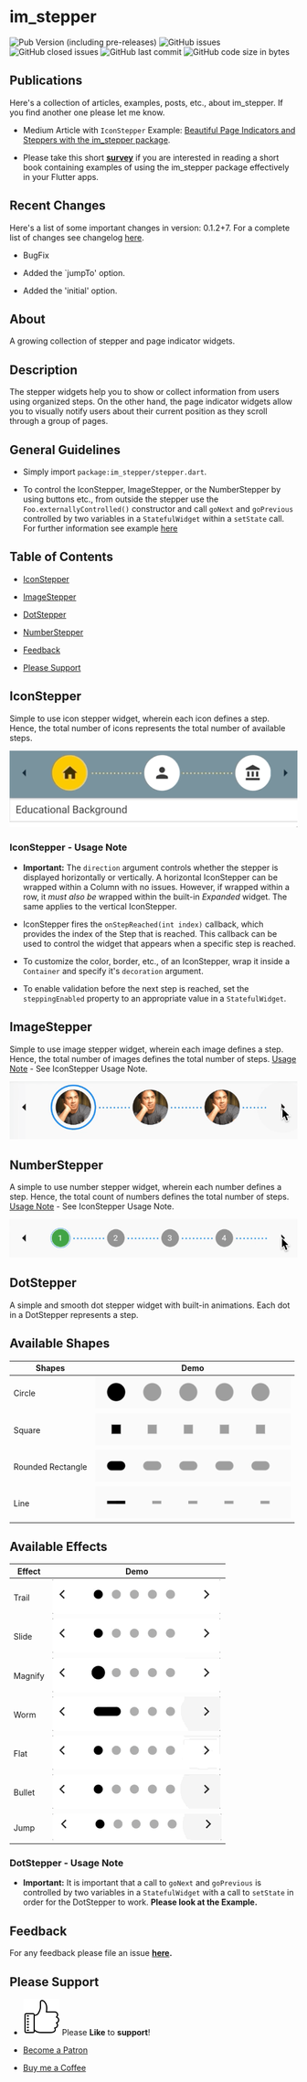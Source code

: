 # im_stepper

![Pub Version (including pre-releases)](https://img.shields.io/pub/v/im_stepper?include_prereleases)
![GitHub issues](https://img.shields.io/github/issues-raw/imujtaba8488/package_im_stepper)
![GitHub closed issues](https://img.shields.io/github/issues-closed/imujtaba8488/package_im_stepper)
![GitHub last commit](https://img.shields.io/github/last-commit/imujtaba8488/package_im_stepper)
![GitHub code size in bytes](https://img.shields.io/github/languages/code-size/imujtaba8488/package_im_stepper)

## Publications

Here's a collection of articles, examples, posts, etc., about im_stepper. If you find another one please let me know.

* Medium Article with `IconStepper` Example: [Beautiful Page Indicators and Steppers with the im_stepper package](https://imujtaba8488.medium.com/beautiful-page-indicators-and-steppers-with-the-im-stepper-package-8c091cf5364e).

* Please take this short __[survey](https://forms.gle/rQqpARMTAcCCNE9V8)__ if you are interested in reading a short book containing examples of using the im_stepper package effectively in your Flutter apps.

## Recent Changes

Here's a list of some important changes in version: 0.1.2+7. For a complete list of changes see changelog [here](https://pub.dev/packages/im_stepper/changelog).

* BugFix

* Added the `jumpTo' option.

* Added the 'initial' option.

## About

A growing collection of stepper and page indicator widgets.

## Description

The stepper widgets help you to show or collect information from users using organized steps. On the other hand, the page indicator widgets allow you to visually notify users about their current position as they scroll through a group of pages.

## General Guidelines

* Simply import `package:im_stepper/stepper.dart`.

* To control the IconStepper, ImageStepper, or the NumberStepper by using buttons etc., from outside the stepper use the `Foo.externallyControlled()` constructor and call `goNext` and `goPrevious` controlled by two variables in a `StatefulWidget` within a `setState` call. For further information see example [here](https://pub.dev/packages/im_stepper/example)

## Table of Contents

* [IconStepper](#iconstepper)

* [ImageStepper](#imagestepper)

* [DotStepper](#dotstepper)

* [NumberStepper](#numberstepper)

* [Feedback](#feedback)

* [Please Support](#please-support)

## IconStepper

Simple to use icon stepper widget, wherein each icon defines a step. Hence, the total number of icons represents the total number of available steps.

![IconStepper](https://github.com/imujtaba8488/showcase/blob/master/icon_stepper_05.gif)

### IconStepper - Usage Note

* __Important:__ The `direction` argument controls whether the stepper is displayed horizontally or vertically. A horizontal IconStepper can be wrapped within a Column with no issues. However, if wrapped within a row, it _must also be_ wrapped within the built-in _Expanded_ widget. The same applies to the vertical IconStepper.

* IconStepper fires the `onStepReached(int index)` callback, which provides the index of the Step that is reached. This callback can be used to control the widget that appears when a specific step is reached.

* To customize the color, border, etc., of an IconStepper, wrap it inside a `Container` and specify it's `decoration` argument.

* To enable validation before the next step is reached, set the `steppingEnabled` property to an appropriate value in a `StatefulWidget`.

## ImageStepper

Simple to use image stepper widget, wherein each image defines a step. Hence, the total number of images defines the total number of steps. [Usage Note](#iconstepper---usage-note) - See IconStepper Usage Note.

![ImageStepper](https://github.com/imujtaba8488/showcase/blob/master/im_stepper/image_stepper_02.gif)

## NumberStepper

A simple to use number stepper widget, wherein each number defines a step. Hence, the total count of numbers defines the total number of steps. [Usage Note](#iconstepper---usage-note) - See IconStepper Usage Note.

![ImageStepper](https://github.com/imujtaba8488/showcase/blob/master/im_stepper/number_stepper_01.gif)

## DotStepper

A simple and smooth dot stepper widget with built-in animations. Each dot in a DotStepper represents a step.

## Available Shapes

 **Shapes**        | **Demo**
-------------------|------------
 Circle            |![Circle](https://github.com/imujtaba8488/showcase/blob/master/dot_stepper_circle.png)
 Square            |![Square](https://github.com/imujtaba8488/showcase/blob/master/dot_stepper_square.png)
 Rounded Rectangle |![RR](https://github.com/imujtaba8488/showcase/blob/master/dot_stepper_rounded_rectangle.png)
 Line              |![Line](https://github.com/imujtaba8488/showcase/blob/master/dot_stepper_line.png)

## Available Effects

 **Effect** | **Demo**
------------|----------------
 Trail      |![Trail](https://github.com/imujtaba8488/showcase/blob/master/dot_stepper_trail.gif)
 Slide      |![Slide](https://github.com/imujtaba8488/showcase/blob/master/dot_stepper_slide.gif)
 Magnify    |![Magnify](https://github.com/imujtaba8488/showcase/blob/master/dot_stepper_magnify.gif)
 Worm       |![Worm](https://github.com/imujtaba8488/showcase/blob/master/dot_stepper_worm.gif)
 Flat       |![Flat](https://github.com/imujtaba8488/showcase/blob/master/dot_stepper_flat.gif)
 Bullet     |![Bullet](https://github.com/imujtaba8488/showcase/blob/master/dot_stepper_bullet.gif)
 Jump       |![Jump](https://github.com/imujtaba8488/showcase/blob/master/dot_stepper_jump.gif)

### DotStepper - Usage Note

* __Important:__ It is important that a call to `goNext` and `goPrevious` is
controlled by two variables in a `StatefulWidget` with a call to `setState` in
order for the DotStepper to work. __Please look at the Example.__

## Feedback

For any feedback please file an issue __[here](https://github.com/imujtaba8488/package_im_stepper/issues).__

## Please Support

* ![Like](https://github.com/imujtaba8488/showcase/blob/master/thumbs_up.png) Please __Like__ to __support__!

* [Become a Patron](https://www.patreon.com/imujtaba8488)

* [Buy me a Coffee](https://www.buymeacoffee.com/imujtaba8488)

